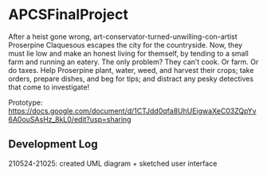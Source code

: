 # APCSFinalProject

After a heist gone wrong, art-conservator-turned-unwilling-con-artist Proserpine Claquesous escapes the city for the countryside. Now, they must lie low and make an honest living for themself, by tending to a small farm and running an eatery. The only problem? They can’t cook. Or farm. Or do taxes. Help Proserpine plant, water, weed, and harvest their crops; take orders, prepare dishes, and beg for tips; and distract any pesky detectives that come to investigate!

Prototype: https://docs.google.com/document/d/1CTJdd0qfa8UhUEigwaXeC03ZQpYv6A0ouSAsHz_8kL0/edit?usp=sharing

## Development Log
210524-21025: created UML diagram + sketched user interface
